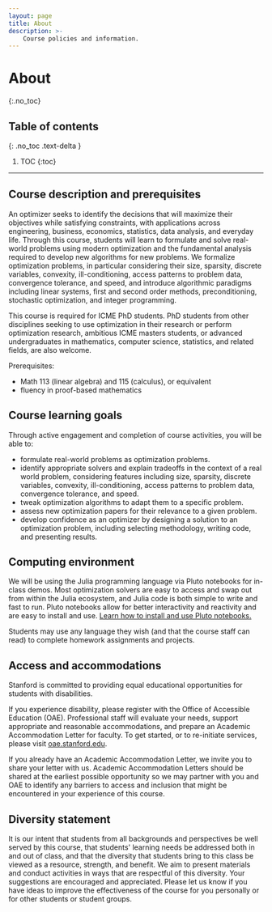 ```yaml
---
layout: page
title: About
description: >-
    Course policies and information.
---
```


# About
{:.no_toc}

## Table of contents
{: .no_toc .text-delta }

1. TOC
{:toc}

---

## Course description and prerequisites

An optimizer seeks to identify the decisions that will maximize their objectives
while satisfying constraints, with applications across engineering, 
business, economics, statistics, data analysis, 
and everyday life. 
Through this course, students will learn to formulate and solve real-world problems using modern optimization
and the fundamental analysis required to develop new algorithms for 
new problems.
We formalize optimization problems, in particular considering their 
size, sparsity, discrete variables, convexity, ill-conditioning, access patterns to problem data, convergence tolerance, and speed,
and introduce algorithmic paradigms including linear systems,
first and second order methods, 
preconditioning, stochastic optimization, and integer programming.
<!-- 
Applications, theories, and algorithms for finite-dimensional linear and nonlinear optimization problems with continuous and discrete variables. 
Elements of convex analysis, first- and second-order optimality conditions, sensitivity and duality. 
Algorithms for unconstrained optimization, and linearly and nonlinearly constrained problems. 
Modern applications in data analysis, machine learning, engineering system design, communications, game theory, auctions, and economics. -->

This course is required for ICME PhD students. 
PhD students from other disciplines seeking to use optimization in their research or perform optimization research, 
ambitious ICME masters students, 
or advanced undergraduates in mathematics, computer science, statistics, and related fields, are also welcome.

Prerequisites:
- Math 113 (linear algebra) and 115 (calculus), or equivalent
- fluency in proof-based mathematics

## Course learning goals

<!-- Big dream: students should be able to formulate and solve real-world problems using modern optimization. -->

Through active engagement and completion of course activities, you will be able to:
<!-- * recognize that every problem is an optimization problem. -->
* formulate real-world problems as optimization problems.
* identify appropriate solvers and explain tradeoffs in the context of a real world problem, considering features including size, sparsity, discrete variables, convexity, ill-conditioning, access patterns to problem data, convergence tolerance, and speed.
* tweak optimization algorithms to adapt them to a specific problem.
* assess new optimization papers for their relevance to a given problem.
* develop confidence as an optimizer by designing a solution to an optimization problem, including selecting methodology, writing code, and presenting results.

## Computing environment

We will be using the Julia programming language via Pluto notebooks for in-class demos.
Most optimization solvers are easy to access and swap out from within the Julia ecosystem,
and Julia code is both simple to write and fast to run.
Pluto notebooks allow for better interactivity and reactivity
and are easy to install and use.
[Learn how to install and use Pluto notebooks.](https://plutojl.org/)

Students may use any language they wish (and that the course staff can read) to complete homework assignments and projects.

## Access and accommodations

Stanford is committed to providing equal educational opportunities for students with disabilities. 

If you experience disability, please register with the Office of Accessible Education (OAE). Professional staff will evaluate your needs, support appropriate and reasonable accommodations, and prepare an Academic Accommodation Letter for faculty. To get started, or to re-initiate services, please visit [oae.stanford.edu](https://oae.stanford.edu).

If you already have an Academic Accommodation Letter, we invite you to share your letter with us. Academic Accommodation Letters should be shared at the earliest possible opportunity so we may partner with you and OAE to identify any barriers to access and inclusion that might be encountered in your experience of this course.

## Diversity statement

It is our intent that students from all backgrounds and perspectives be well served by this course, that students' learning needs be addressed both in and out of class, and that the diversity that students bring to this class be viewed as a resource, strength, and benefit. We aim to present materials and conduct activities in ways that are respectful of this diversity. Your suggestions are encouraged and appreciated. Please let us know if you have ideas to improve the effectiveness of the course for you personally or for other students or student groups.